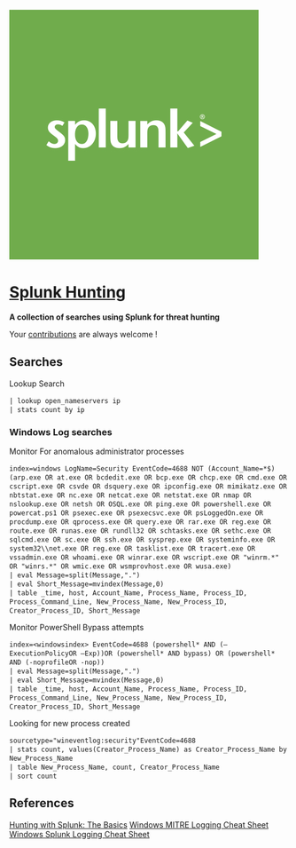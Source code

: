 ![Splunk Hunt Searches](splunk.jpeg)

# [Splunk Hunting](https://github.com/runelectrics/Splunk-Search-Syntax) 


**A collection of searches using Splunk for threat hunting**

Your [contributions](contributing.md) are always welcome !

## Searches

Lookup Search
```
| lookup open_nameservers ip
| stats count by ip
```
### Windows Log searches
Monitor For anomalous administrator processes
```
index=windows LogName=Security EventCode=4688 NOT (Account_Name=*$) (arp.exe OR at.exe OR bcdedit.exe OR bcp.exe OR chcp.exe OR cmd.exe OR cscript.exe OR csvde OR dsquery.exe OR ipconfig.exe OR mimikatz.exe OR nbtstat.exe OR nc.exe OR netcat.exe OR netstat.exe OR nmap OR nslookup.exe OR netsh OR OSQL.exe OR ping.exe OR powershell.exe OR powercat.ps1 OR psexec.exe OR psexecsvc.exe OR psLoggedOn.exe OR procdump.exe OR qprocess.exe OR query.exe OR rar.exe OR reg.exe OR route.exe OR runas.exe OR rundll32 OR schtasks.exe OR sethc.exe OR sqlcmd.exe OR sc.exe OR ssh.exe OR sysprep.exe OR systeminfo.exe OR system32\\net.exe OR reg.exe OR tasklist.exe OR tracert.exe OR vssadmin.exe OR whoami.exe OR winrar.exe OR wscript.exe OR "winrm.*" OR "winrs.*" OR wmic.exe OR wsmprovhost.exe OR wusa.exe)
| eval Message=split(Message,".") 
| eval Short_Message=mvindex(Message,0) 
| table _time, host, Account_Name, Process_Name, Process_ID, Process_Command_Line, New_Process_Name, New_Process_ID, Creator_Process_ID, Short_Message
```

Monitor PowerShell Bypass attempts 
```
index=<windowsindex> EventCode=4688 (powershell* AND (–ExecutionPolicyOR –Exp))OR (powershell* AND bypass) OR (powershell* AND (-noprofileOR -nop)) 
| eval Message=split(Message,".") 
| eval Short_Message=mvindex(Message,0) 
| table _time, host, Account_Name, Process_Name, Process_ID, Process_Command_Line, New_Process_Name, New_Process_ID, Creator_Process_ID, Short_Message
```

Looking for new process created
```
sourcetype="wineventlog:security"EventCode=4688
| stats count, values(Creator_Process_Name) as Creator_Process_Name by New_Process_Name
| table New_Process_Name, count, Creator_Process_Name
| sort count
```
	
## References
[Hunting with Splunk: The Basics](https://www.splunk.com/blog/2017/07/06/hunting-with-splunk-the-basics.html)
[Windows MITRE Logging Cheat Sheet](https://static1.squarespace.com/static/552092d5e4b0661088167e5c/t/5b8f091c0ebbe8644d3a886c/1536100639356/Windows+ATT%26CK_Logging+Cheat+Sheet_ver_Sept_2018.pdf)
[Windows Splunk Logging Cheat Sheet](https://static1.squarespace.com/static/552092d5e4b0661088167e5c/t/5c795d0beef1a18fb703e450/1551457549199/Windows+Splunk+Logging+Cheat+Sheet+v2.21.pdf)